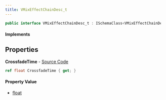 ```yaml
---
title: VMixEffectChainDesc_t
---
```


```csharp
public interface VMixEffectChainDesc_t : ISchemaClass<VMixEffectChainDesc_t>, ISchemaField, ISchemaClass, INativeHandle
```

#### Implements

## Properties

**CrossfadeTime** - [Source Code](https://github.com/swiftly-solution/swiftlys2/blob/master/managed/src/SwiftlyS2.Generated/Schemas/Interfaces/VMixEffectChainDesc_t.cs#L16)

```csharp
ref float CrossfadeTime { get; }
```

#### Property Value

- [float](https://learn.microsoft.com/dotnet/api/system.single)

